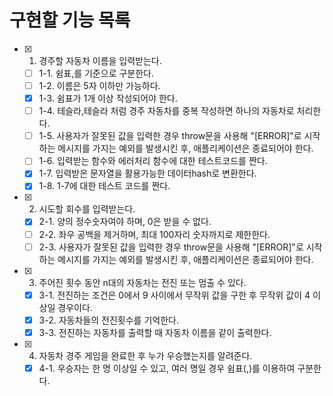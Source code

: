 # 구현할 기능 목록

- [x] 1. 경주할 자동차 이름을 입력받는다.
  - [ ] 1-1. 쉼표,를 기준으로 구분한다.
  - [ ] 1-2. 이름은 5자 이하만 가능하다.
  - [x] 1-3. 쉼표가 1개 이상 작성되어야 한다.
  - [ ] 1-4. 테슬라,테슬라 처럼 경주 자동차를 중복 작성하면 하나의 자동차로 처리한다.
  - [ ] 1-5. 사용자가 잘못된 값을 입력한 경우 throw문을 사용해 "[ERROR]"로 시작하는 메시지를 가지는 예외를 발생시킨 후, 애플리케이션은 종료되어야 한다.
  - [ ] 1-6. 입력받는 함수와 에러처리 함수에 대한 테스트코드를 짠다.
  - [x] 1-7. 입력받은 문자열을 활용가능한 데이터hash로 변환한다.
  - [x] 1-8. 1-7에 대한 테스트 코드를 짠다.
- [x] 2. 시도할 회수를 입력받는다.
  - [x] 2-1. 양의 정수숫자여야 하며, 0은 받을 수 없다.
  - [ ] 2-2. 좌우 공백을 제거하며, 최대 100자리 숫자까지로 제한한다.
  - [ ] 2-3. 사용자가 잘못된 값을 입력한 경우 throw문을 사용해 "[ERROR]"로 시작하는 메시지를 가지는 예외를 발생시킨 후, 애플리케이션은 종료되어야 한다.
- [x] 3. 주어진 횟수 동안 n대의 자동차는 전진 또는 멈출 수 있다.
  - [x] 3-1. 전진하는 조건은 0에서 9 사이에서 무작위 값을 구한 후 무작위 값이 4 이상일 경우이다.
  - [x] 3-2. 자동차들의 전진횟수를 기억한다.
  - [x] 3-3. 전진하는 자동차를 출력할 때 자동차 이름을 같이 출력한다.
- [x] 4. 자동차 경주 게임을 완료한 후 누가 우승했는지를 알려준다.
  - [x] 4-1. 우승자는 한 명 이상일 수 있고, 여러 명일 경우 쉼표(,)를 이용하여 구분한다.

<!--
- [x] 기능 구현 전 기능 목록을 작성한다.
- [ ] Git의 커밋 단위는 기능 목록 단위로 추가한다.
- [ ] 커밋 메시지를 의미 있게 작성한
- [x] git을 통해 관리할 자원인지 고민한다. node modules
- [ ] main branch가 아닌 기능 구현을 위해 만든 브랜치에서 작업 후 pr를 보낸다.
- [ ] 이름을 축약하지 않는다.
- [ ] 공백도 코딩 컨벤션이다. 공백라인도 의미있게 사용한다.
- [ ] space와 tab을 혼용하지 않는다.
- [ ] 이름을 통해 의도를 들어내고 이와 어렵다면 의미있는 주석을 단다.
- [ ] 불필요한 console.log를 남기지 않는다.
- [ ] EOL을 확인한다.
      -->

